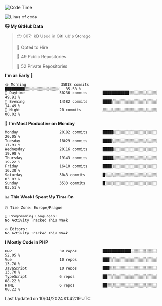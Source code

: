<!--START_SECTION:waka-->
![Code Time](http://img.shields.io/badge/Code%20Time-1%2C583%20hrs%2058%20mins-blue)

![Lines of code](https://img.shields.io/badge/From%20Hello%20World%20I%27ve%20Written-31.2%20million%20lines%20of%20code-blue)

**🐱 My GitHub Data** 

> 📦 307.1 kB Used in GitHub's Storage 
 > 
> 💼 Opted to Hire
 > 
> 📜 49 Public Repositories 
 > 
> 🔑 52 Private Repositories 
 > 
**I'm an Early 🐤** 

```text
🌞 Morning                35818 commits       █████████░░░░░░░░░░░░░░░░   35.58 % 
🌆 Daytime                50236 commits       ████████████░░░░░░░░░░░░░   49.91 % 
🌃 Evening                14582 commits       ████░░░░░░░░░░░░░░░░░░░░░   14.49 % 
🌙 Night                  20 commits          ░░░░░░░░░░░░░░░░░░░░░░░░░   00.02 % 
```
📅 **I'm Most Productive on Monday** 

```text
Monday                   20182 commits       █████░░░░░░░░░░░░░░░░░░░░   20.05 % 
Tuesday                  18029 commits       ████░░░░░░░░░░░░░░░░░░░░░   17.91 % 
Wednesday                20116 commits       █████░░░░░░░░░░░░░░░░░░░░   19.98 % 
Thursday                 19343 commits       █████░░░░░░░░░░░░░░░░░░░░   19.22 % 
Friday                   16410 commits       ████░░░░░░░░░░░░░░░░░░░░░   16.30 % 
Saturday                 3043 commits        █░░░░░░░░░░░░░░░░░░░░░░░░   03.02 % 
Sunday                   3533 commits        █░░░░░░░░░░░░░░░░░░░░░░░░   03.51 % 
```


📊 **This Week I Spent My Time On** 

```text
🕑︎ Time Zone: Europe/Prague

💬 Programming Languages: 
No Activity Tracked This Week

🔥 Editors: 
No Activity Tracked This Week
```

**I Mostly Code in PHP** 

```text
PHP                      38 repos            █████████████░░░░░░░░░░░░   52.05 % 
Vue                      10 repos            ███░░░░░░░░░░░░░░░░░░░░░░   13.70 % 
JavaScript               10 repos            ███░░░░░░░░░░░░░░░░░░░░░░   13.70 % 
TypeScript               6 repos             ██░░░░░░░░░░░░░░░░░░░░░░░   08.22 % 
HTML                     6 repos             ██░░░░░░░░░░░░░░░░░░░░░░░   08.22 % 
```




 Last Updated on 10/04/2024 01:42:19 UTC
<!--END_SECTION:waka-->
<!--
**AlexKratky/AlexKratky** is a ✨ _special_ ✨ repository because its `README.md` (this file) appears on your GitHub profile.

Here are some ideas to get you started:

- 🔭 I’m currently working on ...
- 🌱 I’m currently learning ...
- 👯 I’m looking to collaborate on ...
- 🤔 I’m looking for help with ...
- 💬 Ask me about ...
- 📫 How to reach me: ...
- 😄 Pronouns: ...
- ⚡ Fun fact: ...
-->
